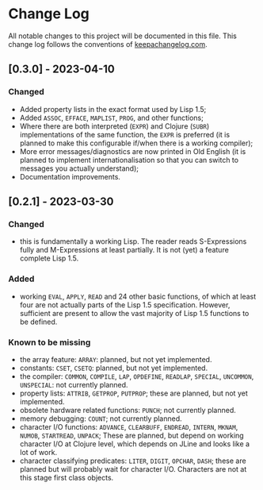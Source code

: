 # Change Log
All notable changes to this project will be documented in this file. This change log follows the conventions of [keepachangelog.com](http://keepachangelog.com/).

## [0.3.0] - 2023-04-10

### Changed

- Added property lists in the exact format used by Lisp 1.5;
- Added `ASSOC`, `EFFACE`, `MAPLIST`, `PROG`, and other functions;
- Where there are both interpreted (`EXPR`) and Clojure (`SUBR`) implementations of the same function, the `EXPR` is preferred (it is planned to make this configurable if/when there is a working compiler);
- More error messages/diagnostics are now printed in Old English (it is planned to implement internationalisation so that you can switch to messages you actually understand);
- Documentation improvements. 

## [0.2.1] - 2023-03-30

### Changed
- this is fundamentally a working Lisp. The reader reads S-Expressions fully and M-Expressions at least partially. It is not (yet) a feature complete Lisp 1.5.

### Added
- working `EVAL`, `APPLY`, `READ` and 24 other basic functions, of which at least four are not actually parts of the Lisp 1.5 specification. However, sufficient are present to allow the
vast majority of Lisp 1.5 functions to be defined.

### Known to be missing

- the array feature: `ARRAY`: planned, but not yet implemented.
- constants: `CSET`, `CSETQ`: planned, but not yet implemented.
- the compiler: `COMMON`, `COMPILE`, `LAP`, `OPDEFINE`, `READLAP`, `SPECIAL`, `UNCOMMON`, `UNSPECIAL`: not currently planned.
- property lists: `ATTRIB`, `GETPROP`, `PUTPROP`; these are planned, but not yet implemented.
- obsolete hardware related functions: `PUNCH`; not currently planned.
- memory debugging: `COUNT`; not currently planned.
- character I/O functions: `ADVANCE`, `CLEARBUFF`, `ENDREAD`, `INTERN`, `MKNAM`, `NUMOB`, `STARTREAD`, `UNPACK`; These are planned, but depend on working character I/O at Clojure level, which depends on JLine and looks like a lot of work.
- character classifying predicates: `LITER`, `DIGIT`, `OPCHAR`, `DASH`; these are planned but will probably wait for character I/O. Characters are not at this stage first class objects.

[Unreleased]: https://github.com/your-name/beowulf/compare/0.1.1...HEAD
[0.1.1]: https://github.com/your-name/beowulf/compare/0.1.0...0.1.1
